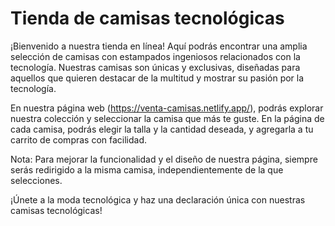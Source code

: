 # Tienda de camisas tecnológicas

¡Bienvenido a nuestra tienda en línea! Aquí podrás encontrar una amplia selección de camisas con estampados ingeniosos relacionados con la tecnología. Nuestras camisas son únicas y exclusivas, diseñadas para aquellos que quieren destacar de la multitud y mostrar su pasión por la tecnología.

En nuestra página web (https://venta-camisas.netlify.app/), podrás explorar nuestra colección y seleccionar la camisa que más te guste. En la página de cada camisa, podrás elegir la talla y la cantidad deseada, y agregarla a tu carrito de compras con facilidad.

Nota: Para mejorar la funcionalidad y el diseño de nuestra página, siempre serás redirigido a la misma camisa, independientemente de la que selecciones.

¡Únete a la moda tecnológica y haz una declaración única con nuestras camisas tecnológicas!
